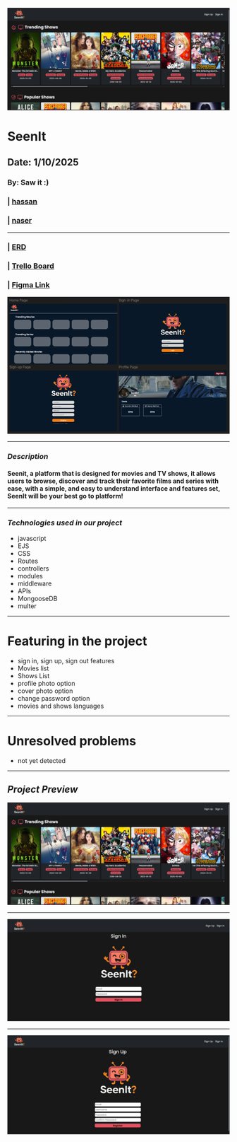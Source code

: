 ![HomePage](/public/images/Profile/homepage.png)
# SeenIt
## Date: 1/10/2025

### By: Saw it :)

### | [hassan](https://github.com/izZERO)
### | [naser](https://github.com/envwx)
***
### | [ERD](https://lucid.app/lucidchart/5246306b-3320-4817-b790-281a3119cfed/edit?view_items=Y_DV4sK7gm2D&invitationId=inv_61719618-b3a3-4ba9-99af-508e7c661942)
### | [Trello Board](https://trello.com/b/JK9bRp0l/seenit)
### | [Figma Link](https://www.figma.com/design/A3gAi5xr4SpByDtUXXIhkN/Untitled?node-id=1-2&t=yDzYn8Sc0GqlwSOT-1)
![FigmaDesign](/public/images/Profile/Figma.png)
***
### ***Description***

#### Seenit, a platform that is designed for movies and TV shows, it allows users to browse, discover and track their favorite films and series with ease, with a simple, and easy to understand interface and features set, SeenIt will be your best go to platform!
***

### ***Technologies used in our project***
* javascript
* EJS
* CSS
* Routes
* controllers
* modules
* middleware
* APIs
* MongooseDB
* multer

***

# Featuring in the project

* sign in, sign up, sign out features
* Movies list
* Shows List
* profile photo option
* cover photo option
* change password option
* movies and shows languages
***
# Unresolved problems
* not yet detected
***
## ***Project Preview***

![HomePage](/public/images/Profile/homepage.png)
***
![SignInPage](/public/images/Profile/Sign-In.png)
***
![SignUpPage](/public/images/Profile/Sign-Up.png)
